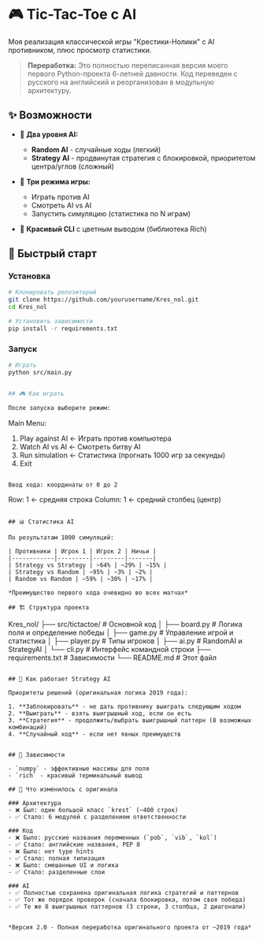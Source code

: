 # 🎮 Tic-Tac-Toe с AI

Моя реализация классической игры "Крестики-Нолики" с AI противником, плюс просмотр статистики.

> **Переработка:** Это полностью переписанная версия моего первого Python-проекта 6-летней давности. Код переведен с русского на английский и реорганизован в модульную архитектуру.

## ✨ Возможности

- 🤖 **Два уровня AI:**
  - **Random AI** - случайные ходы (легкий)
  - **Strategy AI** - продвинутая стратегия с блокировкой, приоритетом центра/углов (сложный)

- 🎯 **Три режима игры:**
  - Играть против AI
  - Смотреть AI vs AI
  - Запустить симуляцию (статистика по N играм)

- 💎 **Красивый CLI** с цветным выводом (библиотека Rich)


## 🚀 Быстрый старт

### Установка

```bash
# Клонировать репозиторий
git clone https://github.com/yourusername/Kres_nol.git
cd Kres_nol

# Установить зависимости
pip install -r requirements.txt
```

### Запуск

```bash
# Играть
python src/main.py


## 🎮 Как играть

После запуска выберите режим:

```
Main Menu:
  1. Play against AI      ← Играть против компьютера
  2. Watch AI vs AI       ← Смотреть битву AI
  3. Run simulation       ← Статистика (прогнать 1000 игр за секунды)
  4. Exit
```

Ввод хода: координаты от 0 до 2

```
Row: 1      ← средняя строка
Column: 1   ← средний столбец (центр)
```

## 📊 Статистика AI

По результатам 1000 симуляций:

| Противники | Игрок 1 | Игрок 2 | Ничьи |
|------------|---------|---------|-------|
| Strategy vs Strategy | ~64% | ~29% | ~15% |
| Strategy vs Random | ~95% | ~3% | ~2% |
| Random vs Random | ~59% | ~30% | ~17% |

*Преимущество первого хода очевидно во всех матчах*

## 🏗️ Структура проекта

```
Kres_nol/
├── src/tictactoe/      # Основной код
│   ├── board.py        # Логика поля и определение победы
│   ├── game.py         # Управление игрой и статистика
│   ├── player.py       # Типы игроков
│   ├── ai.py           # RandomAI и StrategyAI
│   └── cli.py          # Интерфейс командной строки
├── requirements.txt    # Зависимости
└── README.md          # Этот файл
```

## 🧠 Как работает Strategy AI

Приоритеты решений (оригинальная логика 2019 года):

1. **Заблокировать** - не дать противнику выиграть следующим ходом
2. **Выиграть** - взять выигрышный ход, если он есть
3. **Стратегия** - продолжить/выбрать выигрышный паттерн (8 возможных комбинаций)
4. **Случайный ход** - если нет явных преимуществ


## 🔧 Зависимости

- `numpy` - эффективные массивы для поля
- `rich` - красивый терминальный вывод

## 📝 Что изменилось с оригинала

### Архитектура
- ❌ Был: один большой класс `krest` (~400 строк)
- ✅ Стало: 6 модулей с разделением ответственности

### Код
- ❌ Было: русские названия переменных (`pob`, `vib`, `kol`)
- ✅ Стало: английские названия, PEP 8
- ❌ Было: нет type hints
- ✅ Стало: полная типизация
- ❌ Было: смешанные UI и логика
- ✅ Стало: разделенные слои

### AI
- ✅ Полностью сохранена оригинальная логика стратегий и паттернов
- ✅ Тот же порядок проверок (сначала блокировка, потом своя победа)
- ✅ Те же 8 выигрышных паттернов (3 строки, 3 столбца, 2 диагонали)


*Версия 2.0 - Полная переработка оригинального проекта от ~2019 года*
